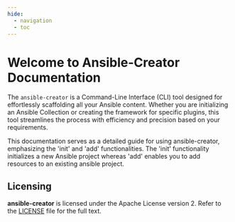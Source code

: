 ```yaml
---
hide:
  - navigation
  - toc
---
```


# Welcome to Ansible-Creator Documentation

The `ansible-creator` is a Command-Line Interface (CLI) tool designed for effortlessly scaffolding all your Ansible content. Whether you are initializing an Ansible Collection or creating the framework for specific plugins, this tool streamlines the process with efficiency and precision based on your requirements.

This documentation serves as a detailed guide for using ansible-creator, emphasizing the 'init' and 'add' functionalities. The 'init' functionality initializes a new Ansible project whereas 'add' enables you to add resources to an existing ansible project.

## Licensing

**ansible-creator** is licensed under the Apache License version 2. Refer to the [LICENSE](http://www.apache.org/licenses/LICENSE-2.0) file for the full text.
